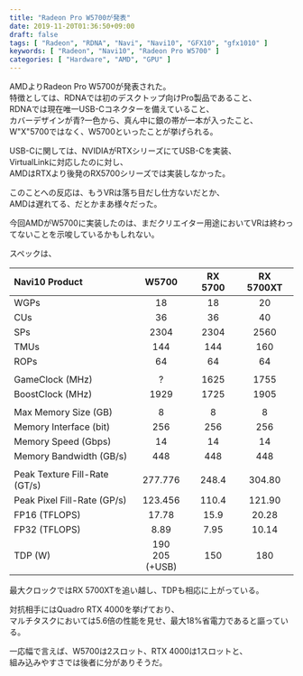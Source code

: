```yaml
---
title: "Radeon Pro W5700が発表"
date: 2019-11-20T01:36:50+09:00
draft: false
tags: [ "Radeon", "RDNA", "Navi", "Navi10", "GFX10", "gfx1010" ]
keywords: [ "Radeon", "Navi10", "Radeon Pro W5700" ]
categories: [ "Hardware", "AMD", "GPU" ]
---
```


AMDよりRadeon Pro W5700が発表された。  
特徴としては、RDNAでは初のデスクトップ向けPro製品であること、  
RDNAでは現在唯一USB-Cコネクターを備えていること、  
カバーデザインが青?一色から、真ん中に銀の帯が一本が入ったこと、  
W"X"5700ではなく、W5700といったことが挙げられる。  

USB-Cに関しては、NVIDIAがRTXシリーズにてUSB-Cを実装、  
VirtualLinkに対応したのに対し、  
AMDはRTXより後発のRX5700シリーズでは実装しなかった。  

このことへの反応は、もうVRは落ち目だし仕方ないだとか、  
AMDは遅れてる、だとかまあ様々だった。  

今回AMDがW5700に実装したのは、まだクリエイター用途においてVRは終わってないことを示唆しているかもしれない。  

スペックは、  

| Navi10 Product | W5700 | RX 5700 | RX 5700XT
| :--- | :---: | :---: | :---: |
| WGPs | 18 | 18 | 20 |
| CUs | 36 | 36 | 40 |
| SPs | 2304 | 2304 | 2560 |
| TMUs | 144 | 144 | 160 |
| ROPs | 64 | 64 | 64 |
||
| GameClock (MHz) | ? | 1625 | 1755 |
| BoostClock (MHz) | 1929 | 1725 | 1905 |
||
| Max Memory Size (GB) | 8 | 8 | 8 |
| Memory Interface (bit) | 256 | 256 | 256 | 
| Memory Speed (Gbps) | 14 | 14 | 14 |
| Memory Bandwidth (GB/s) | 448 | 448 | 448 |
||
| Peak Texture Fill-Rate (GT/s) | 277.776 | 248.4 | 304.80 |
| Peak Pixel Fill-Rate (GP/s) | 123.456 | 110.4 | 121.90 |
| FP16 (TFLOPS) | 17.78 | 15.9 | 20.28 |
| FP32 (TFLOPS) | 8.89 | 7.95 | 10.14 |
| TDP (W) | 190<br>205 (+USB) | 150 | 180 |

最大クロックではRX 5700XTを追い越し、TDPも相応に上がっている。  

対抗相手にはQuadro RTX 4000を挙げており、  
マルチタスクにおいては5.6倍の性能を見せ、最大18%省電力であると謳っている。  

一応幅で言えば、W5700は2スロット、RTX 4000は1スロットと、  
組み込みやすさでは後者に分がありそうだ。  